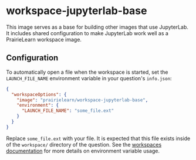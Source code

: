 # workspace-jupyterlab-base

This image serves as a base for building other images that use JupyterLab. It includes shared configuration to make JupyterLab work well as a PrairieLearn workspace image.

## Configuration

To automatically open a file when the workspace is started, set the `LAUNCH_FILE_NAME` environment variable in your question's `info.json`:

```json
{
  "workspaceOptions": {
    "image": "prairielearn/workspace-jupyterlab-base",
    "environment": {
      "LAUNCH_FILE_NAME": "some_file.ext"
    }
  }
}
```

Replace `some_file.ext` with your file. It is expected that this file exists inside of the `workspace/` directory of the question. See the [workspaces documentation](https://prairielearn.readthedocs.io/en/latest/workspaces/) for more details on environment variable usage.
